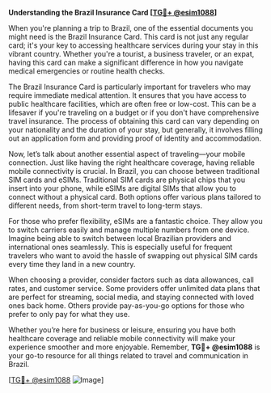 **Understanding the Brazil Insurance Card [[TG💪+ @esim1088](https://t.me/s/esim1088)]**

When you're planning a trip to Brazil, one of the essential documents you might need is the Brazil Insurance Card. This card is not just any regular card; it's your key to accessing healthcare services during your stay in this vibrant country. Whether you're a tourist, a business traveler, or an expat, having this card can make a significant difference in how you navigate medical emergencies or routine health checks.

The Brazil Insurance Card is particularly important for travelers who may require immediate medical attention. It ensures that you have access to public healthcare facilities, which are often free or low-cost. This can be a lifesaver if you're traveling on a budget or if you don't have comprehensive travel insurance. The process of obtaining this card can vary depending on your nationality and the duration of your stay, but generally, it involves filling out an application form and providing proof of identity and accommodation.

Now, let’s talk about another essential aspect of traveling—your mobile connection. Just like having the right healthcare coverage, having reliable mobile connectivity is crucial. In Brazil, you can choose between traditional SIM cards and eSIMs. Traditional SIM cards are physical chips that you insert into your phone, while eSIMs are digital SIMs that allow you to connect without a physical card. Both options offer various plans tailored to different needs, from short-term travel to long-term stays.

For those who prefer flexibility, eSIMs are a fantastic choice. They allow you to switch carriers easily and manage multiple numbers from one device. Imagine being able to switch between local Brazilian providers and international ones seamlessly. This is especially useful for frequent travelers who want to avoid the hassle of swapping out physical SIM cards every time they land in a new country.

When choosing a provider, consider factors such as data allowances, call rates, and customer service. Some providers offer unlimited data plans that are perfect for streaming, social media, and staying connected with loved ones back home. Others provide pay-as-you-go options for those who prefer to only pay for what they use.

Whether you’re here for business or leisure, ensuring you have both healthcare coverage and reliable mobile connectivity will make your experience smoother and more enjoyable. Remember, **TG💪+ @esim1088** is your go-to resource for all things related to travel and communication in Brazil. 

[[TG💪+ @esim1088](https://t.me/s/esim1088) ![Image](https://i.postimg.cc/Y0z9fWf4/image.png)]